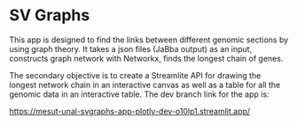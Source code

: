# SV Graphs
This app is designed to find the links between different genomic sections by using graph theory. It takes a json files (JaBba output) as an input, constructs graph network with Networkx, finds the longest chain of genes. 

The secondary objective is to create a Streamlite API for drawing the longest network chain in an interactive canvas as well as a table for all the genomic data in an interactive table. The dev branch link for the app is:

https://mesut-unal-svgraphs-app-plotly-dev-o10lp1.streamlit.app/